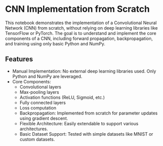 # CNN Implementation from Scratch

This notebook demonstrates the implementation of a Convolutional Neural Network (CNN) from scratch, without relying on deep learning libraries like TensorFlow or PyTorch. The goal is to understand and implement the core components of a CNN, including forward propagation, backpropagation, and training using only basic Python and NumPy.

## Features

- Manual Implementation: No external deep learning libraries used. Only Python and NumPy are leveraged.
- Core Components:
    - Convolutional layers
    - Max-pooling layers
    - Activation functions (ReLU, Sigmoid, etc.)
    - Fully connected layers
    - Loss computation
    - Backpropagation: Implemented from scratch for parameter updates using gradient descent.
    - Flexible Architecture: Easily extendable to support various architectures.
    - Basic Dataset Support: Tested with simple datasets like MNIST or custom datasets.
